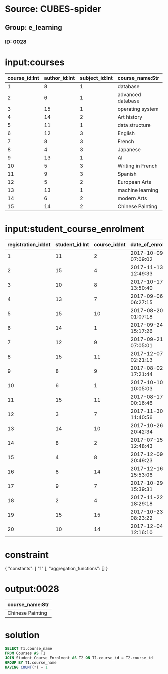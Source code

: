 # Source: CUBES-spider
## Group: e_learning
### ID: 0028

# input:courses

| course_id:Int | author_id:Int | subject_id:Int | course_name:Str | course_description:Str |
|---|---|---|---|---|
| 1 | 8 | 1 | database | database |
| 2 | 6 | 1 | advanced database | advanced database |
| 3 | 15 | 1 | operating system | operating system |
| 4 | 14 | 2 | Art history | Art history |
| 5 | 11 | 1 | data structure | data structure |
| 6 | 12 | 3 | English | English |
| 7 | 8 | 3 | French | French |
| 8 | 4 | 3 | Japanese | Japanese |
| 9 | 13 | 1 | AI | AI |
| 10 | 5 | 3 | Writing in French | Writing in French |
| 11 | 9 | 3 | Spanish | Spanish |
| 12 | 5 | 2 | European Arts | European Arts |
| 13 | 13 | 1 | machine learning | machine learning |
| 14 | 6 | 2 | modern Arts | modern Arts |
| 15 | 14 | 2 | Chinese Painting | Chinese Painting |

# input:student_course_enrolment

| registration_id:Int | student_id:Int | course_id:Int | date_of_enrolment:Str | date_of_completion:Str |
|---|---|---|---|---|
| 1 | 11 | 2 | 2017-10-09 07:09:02 | 2018-02-26 07:48:52 |
| 2 | 15 | 4 | 2017-11-13 12:49:33 | 2018-03-04 01:24:56 |
| 3 | 10 | 8 | 2017-10-17 13:50:40 | 2018-03-22 02:53:01 |
| 4 | 13 | 7 | 2017-09-06 06:27:15 | 2018-03-07 09:45:48 |
| 5 | 15 | 10 | 2017-08-20 01:07:18 | 2018-03-06 00:27:09 |
| 6 | 14 | 1 | 2017-09-24 15:17:26 | 2018-03-01 00:08:30 |
| 7 | 12 | 9 | 2017-09-21 07:05:01 | 2018-03-04 22:34:37 |
| 8 | 15 | 11 | 2017-12-07 02:21:13 | 2018-02-27 20:06:06 |
| 9 | 8 | 9 | 2017-08-02 17:21:44 | 2018-03-07 00:39:37 |
| 10 | 6 | 1 | 2017-10-10 10:05:03 | 2018-03-19 07:34:05 |
| 11 | 15 | 11 | 2017-08-17 00:16:46 | 2018-03-16 09:00:44 |
| 12 | 3 | 7 | 2017-11-30 11:40:56 | 2018-03-02 14:38:49 |
| 13 | 14 | 10 | 2017-10-26 20:42:34 | 2018-03-10 16:38:28 |
| 14 | 8 | 2 | 2017-07-15 12:48:43 | 2018-03-18 03:23:54 |
| 15 | 4 | 8 | 2017-12-09 20:49:23 | 2018-02-28 09:34:51 |
| 16 | 8 | 14 | 2017-12-16 15:53:06 | 2018-03-22 18:04:54 |
| 17 | 9 | 7 | 2017-10-29 15:39:31 | 2018-03-01 07:12:39 |
| 18 | 2 | 4 | 2017-11-22 18:29:18 | 2018-03-09 17:56:18 |
| 19 | 15 | 15 | 2017-10-23 08:23:22 | 2018-02-26 23:46:25 |
| 20 | 10 | 14 | 2017-12-04 12:16:10 | 2018-03-14 23:33:47 |

# constraint

{
  "constants": [
    "1"
  ],
  "aggregation_functions": []
}

# output:0028

| course_name:Str |
|---|
| Chinese Painting |

# solution

```sql
SELECT T1.course_name
FROM Courses AS T1
JOIN Student_Course_Enrolment AS T2 ON T1.course_id = T2.course_id
GROUP BY T1.course_name
HAVING COUNT(*) = 1
```

